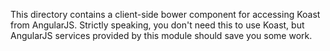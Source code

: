 This directory contains a client-side bower component for accessing Koast from
AngularJS. Strictly speaking, you don't need this to use Koast, but AngularJS
services provided by this module should save you some work.